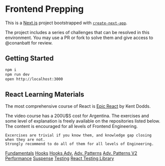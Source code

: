 # Frontend Prepping

This is a [Next.js](https://nextjs.org/) project bootstrapped with [`create-next-app`](https://github.com/vercel/next.js/tree/canary/packages/create-next-app).

The project includes a series of challenges that can be resolved in this environment. You may use a PR or fork to solve them and give access to @conanbatt for review.


## Getting Started

```bash
npm i
npm run dev
open http://localhost:3000
```

## React Learning Materials

The most comprehensive course of React is [Epic React](https://epicreact.dev/) by Kent Dodds.

The video course has a 200U$S cost for Argentina. 
The exercises and some level of explanation is freely available on the repositories listed below. The content is encouraged for all levels of Frontend Engineering. 

```
Excercises are trivial if you know them, and knowledge gap closing when they are not.
Strongly recommend to do all of them for all levels of Engineering.
```

[Fundamentals](https://github.com/kentcdodds/react-fundamentals)
[Hooks](https://github.com/kentcdodds/react-hooks)
[Hooks Adv.](https://github.com/kentcdodds/advanced-react-hooks)
[Adv. Patterns](https://github.com/kentcdodds/advanced-react-patterns)
[Adv. Patterns V2](https://github.com/kentcdodds/advanced-react-patterns-v2)
[Performance](https://github.com/kentcdodds/react-performance)
[Suspense](https://github.com/kentcdodds/react-suspense)
[Testing](https://github.com/kentcdodds/testing-react-apps)
[React Testing Library](https://github.com/kentcdodds/react-testing-library)
